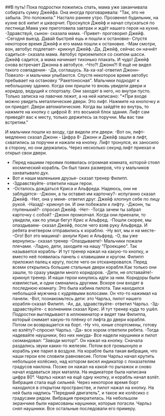 ##В путь!
Пока подростки ложились спать, мама уже заканчивала собирать сумку Джейфа. Она иногда проговаривала: "Так, это не забыла. Это положила."
Настало раннее утро. Прозвенел будильник, на кухне всё кипит и шкворчит.
Проснулся Джейф и начал спускаться по лестнице.Мама уже приготовила завтрак и ждёт нашего героя на кухне.
-Здравствуй, сынок- сказала мама.
-Привет- проговорил Джейф.
-Сегодня выезд. Давай быстрей ешь и пошли к остановке-
Спустя некоторое время Джейф и его мама пошли к остановке.
-Мам смотри, вон, автобус подлетает- крикнул Джейф.-Да, Джейф, сейчас он начнёт садиться- сказала мама.
Автобус приземлился со скипом шасси. Джейф садится, а мама начинает тихонько плакать.
И чудо! Джейф снова встречает Джонна в автобусе. 
-Что?! Джонн?! Я ещё не видел такого совпадения-
-Да, соглашусь. Ха-ха-ха!-ответил Джонн- Повезло- и мальчики улыбаются.
Спустя некоторое время автобус пребывает на остановку "Ракетоносная". Мальчики подходят к небольшому зданию. Когда они пришли то вновь увидели двери и коридор, ведущий к спортзалу. Они заходят в него, но внутри пусто. Только записка на лавочке лежит, а на ней написано:
"*При входе можно увидеть металлические двери. Это лифт. Нажмите на кнопочку и он приедет. Двери автоматические. Когда вы зайдёте во внутрь, то нажмите на кнопку с цифрой 8: это восьмой блок здания. Лифт сам приведёт вас к месту, только держитесь за поручни. Мы вас там встретим."

И мальчики пошли ко входу, где видели эти двери.
-Вот он, лифт- медленно сказал Джонн - Цифра 8-
Джонн и Джейф зашли в лифт, схватились за поручни и нажали на кнопку. Лифт тронулся, их заносило в сторону, но они держались. Через несколько секунд лифт приехал и открыл свои двери.
- Перед нашими героями появилась огромная комната, которой стоял космический корабль. Он был таких размеров, что у мальчиков захватывало дух.
- Вот и наши маленькие друзья- сказал тренер Филипп.
- -Здравствуйте- ответили наши герои.
- -Осталось дождаться Криса и Альфреда. Надеюсь, они не заблудятся- 
-Джонн, а ты оставил им карточку?- испуганно сказал Джейф.
-Нет, она у меня- ответил друг. Джейф хлопнул себе по лицу рукой.
-Назад!- крикнул он.
И они побежали к лифту.
-Джонн, ты глупенький?- спросил Джейф.
-Нет-
-Тогда зачем ты забрал карточку с собой?
-Джонн промолчал. Когда они приехали, то увидели, как по улице бегут Крис и Альфред.
-Пошли скорее, мы опаздываем- сказал Джейф, после чего взяв руку Альфреда. И ребята вчетвером отправились к кораблю.
-Ну вот, мы и на месте- 
-Ого! Вот это машина!- ахнули Крис и Альфред.
-О, вы уже вернулись- сказал тренер -Опаздываете!-
Мальчики пожали плечами.
-Ладно, дети, заходите на нашу "Проекцию". Так называется корабль-
И тут тренер нажал на какую-то кнопку, и вместо неё появилась панель с клавишами и кругом. Филипп приложил палец к кругу, после чего он отсканеровался.
Перед всеми открылись большие стальные двери корабля.Как только они зашли, то сразу увидели много коридоров.
-Дети, не отставайте!- крикнул тренер. И наши герои кинулись идти за ним. Коридоры были извилистые, и одни сменались другими. Вскоре они входят в последнюю комнату. Это была кабина пилота. Там находился небольшой мужчина с кудрявыми волосами. Он что-то нажимал на панели.
-Вот, познакомьтесь дети: это Чарльз, пилот нашего корабля-сказал Филипп.
-Ах, да, здравствуйте- ответил Чарльз.
-Зд-здравствуйте- с волнением сказал Крис.
И тут тренер куда то ушёл. Подростки выглядывают в иллюминатор и видят там Филиппа, который снимает какую-то плёнку от лифта до двери корабля. Потом он возвращается на борт.
-Ну что, юные спортсмены, готову ко взлёту?-спросил Чарльз.
-Да- все хором ответили ребята.
-Тогда надевайте наушники, без них никуда-
Все надели наушники и пилот скомандовал: "Заводи мотор!". Он нажал на кнопку. Сначала раздались звуки каких-то железяк. Потом всё громыхнуло и корабль уже парил в воздухе. На корабле была такая вибрация, что наши герои еле словили равновесие.
	Потом Чарльз начал крутить небольшое колёсико, над
котором висел индикатор с показателям градусов наклона. Позже он нажал на какой-то рычажок и сново начал издаваться звук маталла. На индикаторе была написана цифра 80°. Чарльз нажал на ещё одну кнопку, и корабль начал взлёт.
	Вибрация стала ещё сильней. Через некоторое время
борт находился в открытом пространстве, и пилот нажал на кнопку. На ней была надпись "Передний двигатель", и такое же колёсико с градусами рядом. Вибрация прекратилась. На небольшом экранчике были нарисованы наушники, которые погасли. Чарльз снял наушники. Все остальные последовали его примеру. 
